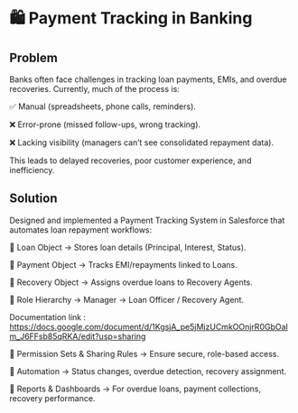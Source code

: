 # 🛍️ Payment Tracking in Banking 
## Problem 

Banks often face challenges in tracking loan payments, EMIs, and overdue recoveries. Currently, much of the process is:

✅ Manual (spreadsheets, phone calls, reminders).

❌ Error-prone (missed follow-ups, wrong tracking).

❌ Lacking visibility (managers can’t see consolidated repayment data).

This leads to delayed recoveries, poor customer experience, and inefficiency.
## Solution

Designed and implemented a Payment Tracking System in Salesforce that automates loan repayment workflows:

🔹 Loan Object → Stores loan details (Principal, Interest, Status).

🔹 Payment Object → Tracks EMI/repayments linked to Loans.

🔹 Recovery Object → Assigns overdue loans to Recovery Agents.

🔹 Role Hierarchy → Manager → Loan Officer / Recovery Agent.

 Documentation link : https://docs.google.com/document/d/1KgsjA_pe5jMjzUCmkOOnjrR0GbOaIm_J6FFsb85qRKA/edit?usp=sharing

🔹 Permission Sets & Sharing Rules → Ensure secure, role-based access.

🔹 Automation → Status changes, overdue detection, recovery assignment.

🔹 Reports & Dashboards → For overdue loans, payment collections, recovery performance.
